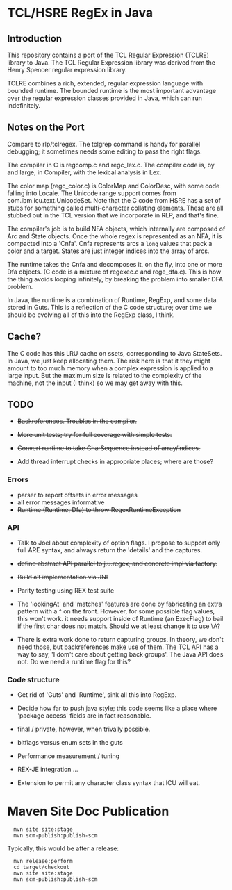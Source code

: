 # TCL/HSRE RegEx in Java #

## Introduction ##

This repository contains a port of the TCL Regular Expression (TCLRE) library to Java. The TCL Regular Expression library 
was derived from the Henry Spencer regular expression library.

TCLRE combines a rich, extended, regular expression language with bounded runtime. The bounded runtime is the most important
advantage over the regular expression classes provided in Java, which can run indefinitely. 

## Notes on the Port ##

Compare to rlp/tclregex. The tclgrep command is handy for parallel debugging; it sometimes needs some 
editing to pass the right flags.

The compiler in C is regcomp.c and regc_lex.c. The compiler code is, by and large, in Compiler, with the 
lexical analysis in Lex.

The color map (regc_color.c) is ColorMap and ColorDesc, with some code falling into 
Locale. The Unicode range support comes from com.ibm.icu.text.UnicodeSet. Note that the C code from HSRE has 
a set of stubs for something called multi-character collating elements. These are all stubbed out in the 
TCL version that we incorporate in RLP, and that's fine.

The compiler's job is to build NFA objects, which internally are composed of Arc and State objects. 
Once the whole regex is represented as an NFA, it is compacted into a 'Cnfa'. Cnfa represents arcs a `long` 
values that pack a color and a target. States are just integer indices into the array of arcs.

The runtime takes the Cnfa and decomposes it, on the fly, into one or more Dfa objects. (C code is a 
mixture of regexec.c and rege_dfa.c). This is how the thing avoids looping infinitely, by breaking the 
problem into smaller DFA problem.

In Java, the runtime is a combination of Runtime, RegExp, and some data stored in Guts. This is a reflection
of the C code structure; over time we should be evolving all of this into the RegExp class, I think.

## Cache? ##

The C code has this LRU cache on ssets, corresponding to Java StateSets. In Java, we just keep allocating
them. The risk here is that it they might amount to too much memory when a complex expression is applied
to a large input. But the maximum size is related to the complexity of the machine, not the input (I think) 
so we may get away with this.

## TODO ##

* ~~Backreferences. Troubles in the compiler.~~

* ~~More unit tests; try for full coverage with simple tests.~~

* ~~Convert runtime to take CharSequence instead of array/indices.~~

* Add thread interrupt checks in appropriate places; where are those?

### Errors ##

* parser to report offsets in error messages
* all error messages informative
* ~~Runtime (Runtime, Dfa) to throw RegexRuntimeException~~

### API ###

* Talk to Joel about complexity of option flags. I propose to support only full ARE syntax, and always return the 'details' and the captures.
* ~~define abstract API parallel to j.u.regex, and concrete impl via factory.~~

* ~~Build alt implementation via JNI~~

* Parity testing using REX test suite

* The 'lookingAt' and 'matches' features are done by fabricating an extra pattern with a ^ on the front. However, for some possible flag values, 
this won't work. it needs support inside of Runtime (an ExecFlag) to
bail if the first char does not match. Should we at least change it to
use \A?

* There is extra work done to return capturing groups. In theory, we don't need those, but backreferences make
use of them. The TCL API has a way to say, 'I dom't care about getting back groups'. The Java API does not.
Do we need a runtime flag for this?

### Code structure ###

* Get rid of 'Guts' and 'Runtime', sink all this into RegExp.
* Decide how far to push java style; this code seems like a place where 'package access' fields are in fact reasonable.
* final / private, however, when trivally possible.
* bitflags versus enum sets in the guts

* Performance measurement / tuning

* REX-JE integration ...

* Extension to permit any character class syntax that ICU will eat.

# Maven Site Doc Publication #


````
  mvn site site:stage
  mvn scm-publish:publish-scm
````

Typically, this would be after a release:

````
  mvn release:perform
  cd target/checkout 
  mvn site site:stage
  mvn scm-publish:publish-scm
````
